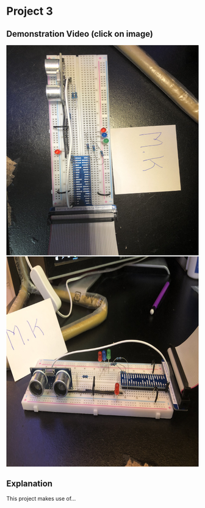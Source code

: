 # Project 3

## Demonstration Video (click on image)
<a href="https://youtu.be/7J-MBWQGH34">
  <img src="Demo%20Images/IMG_6177.jpg" width="600px" height="550px">
  <img src="Demo%20Images/IMG_6179.jpg" width="600px" height="550px">
</a>

## Explanation
This project makes use of...
